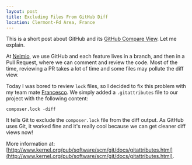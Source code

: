 ```yaml
---
layout: post
title: Excluding Files From GitHub Diff
location: Clermont-Fd Area, France
---
```


This is a short post about GitHub and its [GitHub Compare
View](https://github.com/blog/612-introducing-github-compare-view). Let me
explain.

At [Nelmio](http://nelm.io), we use GitHub and each feature lives in a branch,
and then in a Pull Request, where we can comment and review the code. Most of
the time, reviewing a PR takes a lot of time and some files may pollute the diff
view.

Today I was bored to review `lock` files, so I decided to fix this problem with my
team mate [Francesco](twitter.com/flevour). We simply added a
`.gitattributes` file to our project with the following content:

    composer.lock -diff

It tells Git to exclude the `composer.lock` file from the diff output. As GitHub
uses Git, it worked fine and it's really cool because we can get cleaner diff
views now!

More information at: [http://www.kernel.org/pub/software/scm/git/docs/gitattributes.html](http://www.kernel.org/pub/software/scm/git/docs/gitattributes.html).
